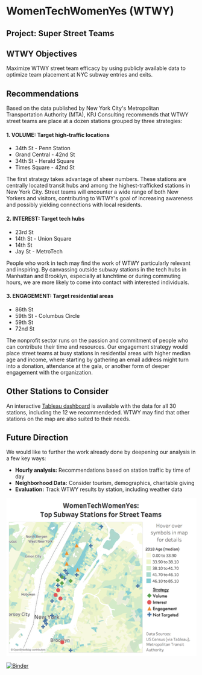 # WomenTechWomenYes (WTWY)
## Project: Super Street Teams
## WTWY Objectives
Maximize WTWY street team efficacy by using publicly available data to optimize team placement at NYC subway entries and exits.

## Recommendations  
Based on the data published by New York City's Metropolitan Transportation Authority (MTA), KPJ Consulting recommends that WTWY street teams are place at a dozen stations grouped by three strategies:
#### 1. VOLUME: Target high-traffic locations

- 34th St - Penn Station
- Grand Central - 42nd St
- 34th St - Herald Square
- Times Square - 42nd St

The first strategy takes advantage of sheer numbers. These stations are centrally located transit hubs and among the highest-trafficked stations in New York City. Street teams will encounter a wide range of both New Yorkers and visitors, contributing to WTWY's goal of increasing awareness and possibly yielding connections with local residents.

#### 2. INTEREST: Target tech hubs

- 23rd St
- 14th St - Union Square
- 14th St
- Jay St - MetroTech

People who work in tech may find the work of WTWY particularly relevant and inspiring. By canvassing outside subway stations in the tech hubs in Manhattan and Brooklyn, especially at lunchtime or during commuting hours, we are more likely to come into contact with interested individuals.

#### 3. ENGAGEMENT: Target residential areas

- 86th St
- 59th St - Columbus Circle
- 59th St
- 72nd St

The nonprofit sector runs on the passion and commitment of people who can contribute their time and resources. Our engagement strategy would place street teams at busy stations in residential areas with higher median age and income, where starting by gathering an email address might turn into a donation, attendance at the gala, or another form of deeper engagement with the organization.

## Other Stations to Consider

An interactive [Tableau dashboard](https://public.tableau.com/profile/kelly.jones4370#!/vizhome/shared/QP3FR7JB2) is available with the data for all 30 stations, including the 12 we recommendeded. WTWY may find that other stations on the map are also suited to their needs.

## Future Direction  
  
We would like to further the work already done by deepening our analysis in a few key ways:
- **Hourly analysis:** Recommendations based on station traffic by time of day
- **Neighborhood Data:** Consider tourism, demographics, charitable giving
- **Evaluation:** Track WTWY results by station, including weather data


![Tablow_image](./1.figure/tableau_screenshot.png)

[![Binder](https://mybinder.org/badge.svg)](https://mybinder.org/v2/gh/PrakashQM/Metis_Project_Benson/master?filepath=Metis_Project_Benson%2F2.analysis%2FMTA_sub_way_data_analysis_with_pandas_for_random_week.ipynb)

